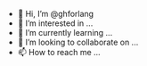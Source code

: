 - 👋 Hi, I’m @ghforlang
- 👀 I’m interested in ...
- 🌱 I’m currently learning ...
- 💞️ I’m looking to collaborate on ...
- 📫 How to reach me ...

<!---
ghforlang/ghforlang is a ✨ special ✨ repository because its `README.md` (this file) appears on your GitHub profile.
You can click the Preview link to take a look at your changes.
--->
